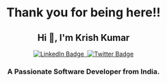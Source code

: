 <h1 align="center">Thank you for being here!!</h1>
<h2 align="center">Hi 👋, I'm Krish Kumar</h1>
<div id="badges" align="center">
  <a href="[your-linkedin-URL](https://www.linkedin.com/in/krish-kumar-69b32a1b9/)">
    <img src="https://img.shields.io/badge/LinkedIn-blue?style=for-the-badge&logo=linkedin&logoColor=white" alt="LinkedIn Badge"/>
  </a>
  <a href="[your-youtube-URL](https://github.com/krish0410)">
    <img src="https://komarev.com/ghpvc/?username=krish0410&style=flat-square&color=blue" alt=""/>
  </a>
  <a href="your-twitter-URL">
    <img src="https://img.shields.io/badge/Twitter-blue?style=for-the-badge&logo=twitter&logoColor=white" alt="Twitter Badge"/>
  </a>
</div>
<h3 align="center">A Passionate Software Developer from India.</h3>


